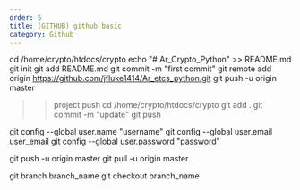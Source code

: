 ```yaml
---      
order: 5
title: (GITHUB) github basic
category: Github
---      
```


cd /home/crypto/htdocs/crypto
echo "# Ar_Crypto_Python" >> README.md
git init
git add README.md
git commit -m "first commit"
git remote add origin https://github.com/jfluke1414/Ar_etcs_python.git
git push -u origin master

>>project push
cd /home/crypto/htdocs/crypto
git add .
git commit -m "update"
git push

git config --global user.name "username"
git config --global user.email user_email
git config --global user.password "password"

git push -u origin master
git pull -u origin master

git branch branch_name
git checkout branch_name
